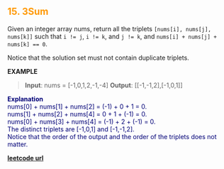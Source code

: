 <h2 style="color:#F90;">15. 3Sum</h2>

Given an integer array nums, return all the triplets `[nums[i], nums[j], nums[k]]` such that `i != j`, `i != k`, and `j != k`, and `nums[i] + nums[j] + nums[k] == 0`.

Notice that the solution set must not contain duplicate triplets.

**EXAMPLE**
>**Input**: nums = [-1,0,1,2,-1,-4]
**Output**: \[[-1,-1,2],[-1,0,1]]

<p style="color:#007;">
<b>Explanation</b><br>
nums[0] + nums[1] + nums[2] = (-1) + 0 + 1 = 0.<br>
nums[1] + nums[2] + nums[4] = 0 + 1 + (-1) = 0.<br>
nums[0] + nums[3] + nums[4] = (-1) + 2 + (-1) = 0.<br>
The distinct triplets are [-1,0,1] and [-1,-1,2].<br>
Notice that the order of the output and the order of the triplets does not matter.
</p>

**[leetcode url](https://leetcode.com/problems/3sum/description)**